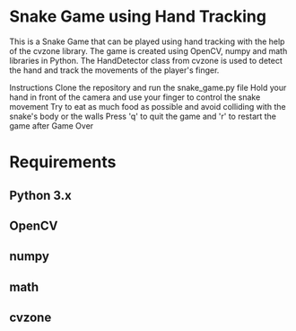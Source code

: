 # Snake Game using Hand Tracking
This is a Snake Game that can be played using hand tracking with the help of the cvzone library. The game is created using OpenCV, numpy and math libraries in Python. The HandDetector class from cvzone is used to detect the hand and track the movements of the player's finger.

Instructions
Clone the repository and run the snake_game.py file
Hold your hand in front of the camera and use your finger to control the snake movement
Try to eat as much food as possible and avoid colliding with the snake's body or the walls
Press 'q' to quit the game and 'r' to restart the game after Game Over

# Requirements
## Python 3.x #
## OpenCV #
## numpy #
## math #
## cvzone #
